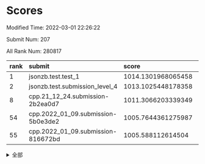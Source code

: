 # Scores

Modified Time: 2022-03-01 22:26:22

Submit Num: 207

All Rank Num: 280817

| rank |               submit               |       score        |       sigma        | pk_num |
| :--- | :--------------------------------- | :----------------- | :----------------- | :----- |
| 1    | jsonzb.test.test_1                 | 1014.1301968065458 | 0.8021539984391135 | 5424   |
| 2    | jsonzb.test.submission_level_4     | 1013.1025448178358 | 0.8110368231544672 | 5420   |
| 8    | cpp.21_12_24.submission-2b2ea0d7   | 1011.3066203339349 | 0.7665184765793998 | 5429   |
| 54   | cpp.2022_01_09.submission-5b0e3de2 | 1005.7644361275987 | 0.7167804561271258 | 5422   |
| 55   | cpp.2022_01_09.submission-816672bd | 1005.588112614504  | 0.7196017898785549 | 5424   |


<details>
<summary>全部</summary>

| rank |                 submit                 |       score        |       sigma        | pk_num |
| :--- | :------------------------------------- | :----------------- | :----------------- | :----- |
| 1    | jsonzb.test.test_1                     | 1014.1301968065458 | 0.8021539984391135 | 5424   |
| 2    | jsonzb.test.submission_level_4         | 1013.1025448178358 | 0.8110368231544672 | 5420   |
| 3    | gobigger.level_3.submission_level_3_10 | 1012.6718178428166 | 0.809562267066425  | 5430   |
| 4    | gobigger.level_3.submission_level_3_33 | 1011.5967165851496 | 0.7828174326488481 | 5425   |
| 5    | gobigger.level_3.submission_level_3_41 | 1011.4536311763188 | 0.7870782525924009 | 5427   |
| 6    | gobigger.level_3.submission_level_3_13 | 1011.4136013082133 | 0.7780217530098389 | 5435   |
| 7    | gobigger.level_3.submission_level_3_7  | 1011.3195853338536 | 0.7603198927384965 | 5426   |
| 8    | cpp.21_12_24.submission-2b2ea0d7       | 1011.3066203339349 | 0.7665184765793998 | 5429   |
| 9    | gobigger.level_3.submission_level_3_5  | 1011.261641153178  | 0.7681975544968057 | 5428   |
| 10   | gobigger.level_3.submission_level_3_25 | 1011.2408300122125 | 0.7833389225876225 | 5428   |
| 11   | gobigger.level_3.submission_level_3_15 | 1011.2143435909713 | 0.7484769812919699 | 5429   |
| 12   | gobigger.level_3.submission_level_3_49 | 1010.9662076758884 | 0.7769141797569218 | 5431   |
| 13   | gobigger.level_3.submission_level_3_24 | 1010.9153363270166 | 0.7747460619710874 | 5429   |
| 14   | gobigger.level_3.submission_level_3_35 | 1010.9147202716372 | 0.755463448733973  | 5428   |
| 15   | gobigger.level_3.submission_level_3_16 | 1010.8575563004969 | 0.7449067393918808 | 5426   |
| 16   | gobigger.level_3.submission_level_3_38 | 1010.8292693164542 | 0.7882117095541531 | 5427   |
| 17   | gobigger.level_3.submission_level_3_34 | 1010.8006378495825 | 0.7576999622083869 | 5427   |
| 18   | gobigger.level_3.submission_level_3_36 | 1010.79151781958   | 0.7478004571873016 | 5427   |
| 19   | gobigger.level_3.submission_level_3_40 | 1010.6544137926368 | 0.7489858363958165 | 5426   |
| 20   | gobigger.level_3.submission_level_3_44 | 1010.5660577791391 | 0.7941948961988565 | 5426   |
| 21   | gobigger.level_3.submission_level_3_31 | 1010.2743632476493 | 0.7464062443676311 | 5424   |
| 22   | gobigger.level_3.submission_level_3_32 | 1010.1314740929906 | 0.7750171461690611 | 5423   |
| 23   | gobigger.level_3.submission_level_3_28 | 1010.109984668873  | 0.7613812245344916 | 5421   |
| 24   | gobigger.level_3.submission_level_3_20 | 1010.1045055412479 | 0.7641438250851391 | 5430   |
| 25   | gobigger.level_3.submission_level_3_23 | 1010.0670136430833 | 0.7645263953575079 | 5425   |
| 26   | gobigger.level_3.submission_level_3_42 | 1010.064351080967  | 0.7656572821440073 | 5432   |
| 27   | gobigger.level_3.submission_level_3_2  | 1010.0530122071067 | 0.7823106057045827 | 5431   |
| 28   | gobigger.level_3.submission_level_3_8  | 1009.9384114815988 | 0.7618039910858129 | 5427   |
| 29   | gobigger.level_3.submission_level_3_22 | 1009.9261382771197 | 0.7670216893702707 | 5422   |
| 30   | gobigger.level_3.submission_level_3_9  | 1009.9120192326428 | 0.7789378391250407 | 5426   |
| 31   | gobigger.level_3.submission_level_3_21 | 1009.7433372543738 | 0.7591679604768384 | 5427   |
| 32   | gobigger.level_3.submission_level_3_12 | 1009.7229489110374 | 0.7614965291587263 | 5427   |
| 33   | gobigger.level_3.submission_level_3_43 | 1009.6743679787251 | 0.7851296418416824 | 5423   |
| 34   | gobigger.level_3.submission_level_3_45 | 1009.5849533674477 | 0.7433686861952867 | 5420   |
| 35   | gobigger.level_3.submission_level_3_3  | 1009.5637802472459 | 0.7364127655259065 | 5429   |
| 36   | gobigger.level_3.submission_level_3_1  | 1009.5005721798195 | 0.7495713526343208 | 5423   |
| 37   | gobigger.level_3.submission_level_3_47 | 1009.4979262430693 | 0.7397699172962336 | 5425   |
| 38   | gobigger.level_3.submission_level_3_37 | 1009.4874714583524 | 0.7463700388376843 | 5427   |
| 39   | gobigger.level_3.submission_level_3_27 | 1009.3945281889203 | 0.735910399296253  | 5427   |
| 40   | gobigger.level_3.submission_level_3_46 | 1009.1818357106487 | 0.735285049092789  | 5422   |
| 41   | gobigger.level_3.submission_level_3_29 | 1009.1778654025342 | 0.764447614835249  | 5430   |
| 42   | gobigger.level_3.submission_level_3_26 | 1009.1675224972155 | 0.7468284610566605 | 5419   |
| 43   | gobigger.level_3.submission_level_3_19 | 1009.1507739651205 | 0.7538176770119301 | 5424   |
| 44   | gobigger.level_3.submission_level_3_4  | 1009.0975849542949 | 0.7649497363770149 | 5429   |
| 45   | gobigger.level_3.submission_level_3_48 | 1009.0453921721388 | 0.7530040658431213 | 5429   |
| 46   | gobigger.level_3.submission_level_3_14 | 1008.901455811275  | 0.7817557218393071 | 5427   |
| 47   | gobigger.level_3.submission_level_3_30 | 1008.7771351664508 | 0.7369761728666462 | 5428   |
| 48   | gobigger.level_3.submission_level_3_17 | 1008.6898058264989 | 0.740366597384006  | 5425   |
| 49   | gobigger.level_3.submission_level_3_39 | 1008.4031806137974 | 0.7432436951530736 | 5428   |
| 50   | gobigger.level_3.submission_level_3_11 | 1008.3984550069055 | 0.7211915667944789 | 5422   |
| 51   | gobigger.level_3.submission_level_3_18 | 1008.0336657081799 | 0.7466566009115807 | 5422   |
| 52   | gobigger.level_3.submission_level_3_0  | 1007.7571964789427 | 0.7472422684953419 | 5430   |
| 53   | gobigger.level_3.submission_level_3_6  | 1007.6378334150554 | 0.7643667967053662 | 5428   |
| 54   | cpp.2022_01_09.submission-5b0e3de2     | 1005.7644361275987 | 0.7167804561271258 | 5422   |
| 55   | cpp.2022_01_09.submission-816672bd     | 1005.588112614504  | 0.7196017898785549 | 5424   |
| 56   | gobigger.level_1.submission_level_1_49 | 1004.8317153688951 | 0.7078794255311551 | 5428   |
| 57   | gobigger.level_1.submission_level_1_14 | 1004.7700480676012 | 0.7206762167398134 | 5425   |
| 58   | gobigger.level_1.submission_level_1_11 | 1004.3791156702474 | 0.7217965369209579 | 5430   |
| 59   | gobigger.level_1.submission_level_1_30 | 1004.3596597625738 | 0.7258727965070572 | 5424   |
| 60   | gobigger.level_1.submission_level_1_24 | 1004.2555443663373 | 0.7012034957353139 | 5431   |
| 61   | gobigger.level_1.submission_level_1_8  | 1004.2055348462882 | 0.723895168644691  | 5425   |
| 62   | gobigger.level_1.submission_level_1_4  | 1004.066992676579  | 0.7029220051372111 | 5433   |
| 63   | gobigger.level_1.submission_level_1_43 | 1004.0345496880703 | 0.7132931904212074 | 5423   |
| 64   | gobigger.level_1.submission_level_1_7  | 1004.0308921013957 | 0.7188954819236124 | 5430   |
| 65   | gobigger.level_1.submission_level_1_26 | 1004.0280247949757 | 0.7168582188013142 | 5423   |
| 66   | gobigger.level_1.submission_level_1_21 | 1004.0024575146813 | 0.7189338580385246 | 5432   |
| 67   | gobigger.level_1.submission_level_1_17 | 1003.9872928610356 | 0.7245851905964916 | 5428   |
| 68   | gobigger.level_1.submission_level_1_37 | 1003.9133303364089 | 0.7181741772208365 | 5423   |
| 69   | gobigger.level_1.submission_level_1_13 | 1003.8763832202609 | 0.7070069232515382 | 5423   |
| 70   | gobigger.level_1.submission_level_1_38 | 1003.7109653845242 | 0.7203246172989669 | 5429   |
| 71   | gobigger.level_1.submission_level_1_10 | 1003.6886943010883 | 0.7214179102238037 | 5426   |
| 72   | gobigger.level_1.submission_level_1_48 | 1003.6454421414898 | 0.717237968347147  | 5425   |
| 73   | gobigger.level_1.submission_level_1_36 | 1003.6339708431433 | 0.7367317068768731 | 5430   |
| 74   | gobigger.level_1.submission_level_1_15 | 1003.6229850371856 | 0.7205600018347915 | 5425   |
| 75   | gobigger.level_1.submission_level_1_27 | 1003.6162193608347 | 0.716423332694786  | 5425   |
| 76   | gobigger.level_1.submission_level_1_46 | 1003.5935102414903 | 0.720334240765415  | 5426   |
| 77   | gobigger.level_1.submission_level_1_20 | 1003.4983295864564 | 0.7136276945704026 | 5429   |
| 78   | gobigger.level_1.submission_level_1_44 | 1003.4328079776509 | 0.7199356562343173 | 5433   |
| 79   | gobigger.level_1.submission_level_1_25 | 1003.3804495525233 | 0.7309539867671704 | 5427   |
| 80   | gobigger.level_1.submission_level_1_34 | 1003.3584643838336 | 0.7066542723831744 | 5426   |
| 81   | gobigger.level_1.submission_level_1_32 | 1003.3391878875935 | 0.7394557439030364 | 5425   |
| 82   | gobigger.level_1.submission_level_1_31 | 1003.308578015955  | 0.7067308988052788 | 5425   |
| 83   | gobigger.level_1.submission_level_1_29 | 1003.1733238950641 | 0.7215963276814275 | 5427   |
| 84   | gobigger.level_1.submission_level_1_16 | 1003.0837223224272 | 0.7185317523740142 | 5423   |
| 85   | gobigger.level_1.submission_level_1_35 | 1003.0700460933099 | 0.7270510189858836 | 5426   |
| 86   | gobigger.level_1.submission_level_1_47 | 1002.9690788323342 | 0.7074566221175193 | 5428   |
| 87   | gobigger.level_1.submission_level_1_33 | 1002.9623908813843 | 0.7063323629485121 | 5424   |
| 88   | gobigger.level_1.submission_level_1_19 | 1002.9172850730989 | 0.7139289229491071 | 5425   |
| 89   | gobigger.level_1.submission_level_1_22 | 1002.9111997142428 | 0.7061705062218301 | 5426   |
| 90   | gobigger.level_1.submission_level_1_18 | 1002.8535757237115 | 0.7193980956079383 | 5423   |
| 91   | gobigger.level_1.submission_level_1_1  | 1002.8463775432448 | 0.7121190249765348 | 5432   |
| 92   | gobigger.level_1.submission_level_1_5  | 1002.8359379506279 | 0.714555321338081  | 5425   |
| 93   | gobigger.level_1.submission_level_1_0  | 1002.6658820776743 | 0.7182576390188677 | 5431   |
| 94   | gobigger.level_1.submission_level_1_9  | 1002.6564161442266 | 0.7107214744081075 | 5426   |
| 95   | gobigger.level_1.submission_level_1_3  | 1002.5792755955223 | 0.7155085735484276 | 5429   |
| 96   | gobigger.level_1.submission_level_1_41 | 1002.5660452175354 | 0.726001950836172  | 5421   |
| 97   | gobigger.level_1.submission_level_1_39 | 1002.5439435776185 | 0.7235912019263283 | 5428   |
| 98   | gobigger.level_1.submission_level_1_12 | 1002.4420060847923 | 0.7149692889512005 | 5437   |
| 99   | gobigger.level_1.submission_level_1_42 | 1002.4087751372986 | 0.7154365441749343 | 5430   |
| 100  | gobigger.level_1.submission_level_1_28 | 1002.4047678921896 | 0.7220586988932797 | 5429   |
| 101  | gobigger.level_1.submission_level_1_40 | 1002.2930470602104 | 0.7284065778977904 | 5426   |
| 102  | gobigger.level_1.submission_level_1_45 | 1002.2562810785838 | 0.7077055097014284 | 5428   |
| 103  | gobigger.level_1.submission_level_1_6  | 1002.208347530151  | 0.7066381474879938 | 5430   |
| 104  | gobigger.level_1.submission_level_1_23 | 1002.0328793085721 | 0.7211228193358271 | 5423   |
| 105  | gobigger.level_1.submission_level_1_2  | 1001.2070121064664 | 0.717210337608445  | 5429   |
| 106  | gobigger.random.submission_random_19   | 997.5722816655102  | 0.7094684615425734 | 5431   |
| 107  | gobigger.random.submission_random_11   | 997.3044424201777  | 0.7130125814707852 | 5431   |
| 108  | gobigger.random.submission_random_24   | 997.2801481678064  | 0.7071402175787925 | 5428   |
| 109  | gobigger.random.submission_random_41   | 997.1623633104435  | 0.7042772254896972 | 5424   |
| 110  | gobigger.random.submission_random_37   | 997.0236609512397  | 0.7068250931415524 | 5423   |
| 111  | gobigger.random.submission_random_5    | 996.9807054903923  | 0.7067057531084593 | 5425   |
| 112  | gobigger.random.submission_random_28   | 996.7439864003749  | 0.7248747297423225 | 5422   |
| 113  | gobigger.random.submission_random_1    | 996.6675916462785  | 0.7118692739852276 | 5425   |
| 114  | gobigger.random.submission_random_13   | 996.5791094360978  | 0.706000541644566  | 5431   |
| 115  | gobigger.random.submission_random_26   | 996.5602114784773  | 0.7161249566938531 | 5427   |
| 116  | gobigger.random.submission_random_18   | 996.5390621465007  | 0.7246072248557701 | 5423   |
| 117  | gobigger.random.submission_random_9    | 996.5093337735221  | 0.7194360233806529 | 5430   |
| 118  | gobigger.random.submission_random_12   | 996.4489216383897  | 0.7120816148334891 | 5428   |
| 119  | gobigger.random.submission_random_39   | 996.2325971851498  | 0.716876644612052  | 5421   |
| 120  | gobigger.random.submission_random_34   | 996.2227312261801  | 0.705279401084193  | 5423   |
| 121  | gobigger.random.submission_random_29   | 996.2199969539405  | 0.6960468504797718 | 5429   |
| 122  | gobigger.random.submission_random_38   | 996.1610284874417  | 0.713956922359169  | 5423   |
| 123  | gobigger.random.submission_random_25   | 996.1373770184132  | 0.7082736467649897 | 5433   |
| 124  | gobigger.random.submission_random_48   | 996.126090075976   | 0.7051205919974247 | 5424   |
| 125  | gobigger.random.submission_random_32   | 996.1236726104457  | 0.7134234240564371 | 5426   |
| 126  | gobigger.random.submission_random_27   | 996.1128903041133  | 0.6990535955509886 | 5424   |
| 127  | gobigger.random.submission_random_40   | 996.0991315662314  | 0.7140828548137534 | 5428   |
| 128  | gobigger.random.submission_random_49   | 996.0606711457604  | 0.7083571713694581 | 5430   |
| 129  | gobigger.random.submission_random_42   | 995.981290340848   | 0.7024451518590253 | 5420   |
| 130  | gobigger.random.submission_random_23   | 995.9684583779982  | 0.7238366889174592 | 5425   |
| 131  | gobigger.random.submission_random_45   | 995.9450707313692  | 0.7156681702441828 | 5427   |
| 132  | gobigger.random.submission_random_10   | 995.9306006151756  | 0.7105259619603116 | 5428   |
| 133  | gobigger.random.submission_random_44   | 995.9070973392735  | 0.717651738203329  | 5429   |
| 134  | gobigger.random.submission_random_16   | 995.8998353292305  | 0.7031975693111158 | 5428   |
| 135  | gobigger.random.submission_random_8    | 995.891354162336   | 0.7102673678760729 | 5425   |
| 136  | gobigger.random.submission_random_4    | 995.8598806067639  | 0.7093820446977112 | 5430   |
| 137  | gobigger.random.submission_random_47   | 995.8486284802617  | 0.7299747656469179 | 5425   |
| 138  | gobigger.random.submission_random_22   | 995.8314763142581  | 0.7140930277288717 | 5429   |
| 139  | gobigger.random.submission_random_14   | 995.7980419278351  | 0.7214472100643216 | 5424   |
| 140  | gobigger.random.submission_random_21   | 995.6231706247161  | 0.7118064584849916 | 5425   |
| 141  | gobigger.random.submission_random_15   | 995.5025299104714  | 0.7086101507708277 | 5429   |
| 142  | gobigger.random.submission_random_36   | 995.4343521315822  | 0.7068662504930745 | 5427   |
| 143  | gobigger.random.submission_random_6    | 995.4183259050134  | 0.7098648917762429 | 5423   |
| 144  | gobigger.random.submission_random_31   | 995.1601875283723  | 0.7106677099331697 | 5420   |
| 145  | gobigger.random.submission_random_43   | 995.1494327393754  | 0.7114246881480835 | 5430   |
| 146  | gobigger.random.submission_random_7    | 995.1264084853057  | 0.7245205107621248 | 5425   |
| 147  | gobigger.random.submission_random_0    | 995.0649441547342  | 0.7149512171712548 | 5422   |
| 148  | gobigger.random.submission_random_35   | 995.0474808012756  | 0.7154969096327117 | 5425   |
| 149  | gobigger.random.submission_random_30   | 995.044406348907   | 0.7234747023249679 | 5428   |
| 150  | gobigger.random.submission_random_20   | 994.9618880485928  | 0.7105955277834672 | 5428   |
| 151  | gobigger.random.submission_random_33   | 994.8468253799281  | 0.7158655729017883 | 5424   |
| 152  | gobigger.random.submission_random_46   | 994.843491462301   | 0.7150415330578772 | 5429   |
| 153  | gobigger.random.submission_random_2    | 994.8196932401657  | 0.7292740363944525 | 5418   |
| 154  | gobigger.random.submission_random_3    | 994.7258639340429  | 0.7051847127372683 | 5427   |
| 155  | gobigger.random.submission_random_17   | 994.476058311658   | 0.7074175143407945 | 5429   |
| 156  | gobigger.level_2.submission_level_2_20 | 994.0505682966325  | 0.7331996078600386 | 5425   |
| 157  | gobigger.level_2.submission_level_2_27 | 993.9522012277122  | 0.7349213082677902 | 5426   |
| 158  | gobigger.level_2.submission_level_2_31 | 993.8666166975473  | 0.7447552609723731 | 5430   |
| 159  | gobigger.level_2.submission_level_2_10 | 993.6614325153926  | 0.7233129195181729 | 5427   |
| 160  | gobigger.level_2.submission_level_2_48 | 993.5070279927928  | 0.7326241282647128 | 5424   |
| 161  | gobigger.level_2.submission_level_2_19 | 993.3800900931792  | 0.7558712898780555 | 5430   |
| 162  | gobigger.level_2.submission_level_2_22 | 993.314396341279   | 0.7226673842489101 | 5427   |
| 163  | gobigger.level_2.submission_level_2_7  | 993.313094997551   | 0.7456285422549692 | 5428   |
| 164  | gobigger.level_2.submission_level_2_32 | 993.2951879339575  | 0.7443157119789403 | 5428   |
| 165  | gobigger.level_2.submission_level_2_16 | 993.1481268440876  | 0.7401935407230242 | 5415   |
| 166  | gobigger.level_2.submission_level_2_28 | 993.0833190684656  | 0.7261714276354289 | 5422   |
| 167  | gobigger.level_2.submission_level_2_0  | 993.0481533766389  | 0.7340038169718048 | 5422   |
| 168  | gobigger.level_2.submission_level_2_2  | 993.0364791293257  | 0.7426563261270892 | 5423   |
| 169  | gobigger.level_2.submission_level_2_11 | 992.9313269156235  | 0.7360854985174176 | 5427   |
| 170  | gobigger.level_2.submission_level_2_3  | 992.9003836071889  | 0.7411047252920533 | 5425   |
| 171  | gobigger.level_2.submission_level_2_21 | 992.7838845647805  | 0.7332506220560228 | 5424   |
| 172  | gobigger.level_2.submission_level_2_25 | 992.7337938125603  | 0.7297889075657639 | 5424   |
| 173  | gobigger.level_2.submission_level_2_12 | 992.5525002699175  | 0.7531939139925357 | 5429   |
| 174  | gobigger.level_2.submission_level_2_15 | 992.4192570962707  | 0.7448530169189324 | 5428   |
| 175  | gobigger.level_2.submission_level_2_40 | 992.3365470735836  | 0.7430619255937169 | 5425   |
| 176  | gobigger.level_2.submission_level_2_23 | 992.3248702698824  | 0.7515993336452098 | 5427   |
| 177  | gobigger.level_2.submission_level_2_8  | 992.2797344755762  | 0.7465477646195634 | 5424   |
| 178  | gobigger.level_2.submission_level_2_9  | 992.2087870190687  | 0.7379136331843046 | 5422   |
| 179  | gobigger.level_2.submission_level_2_18 | 992.204000435456   | 0.7427505701537874 | 5426   |
| 180  | gobigger.level_2.submission_level_2_41 | 992.1345607497732  | 0.745040655867153  | 5430   |
| 181  | gobigger.level_2.submission_level_2_44 | 992.1255618846291  | 0.7509437744405975 | 5426   |
| 182  | gobigger.level_2.submission_level_2_46 | 992.0930698788673  | 0.764988072341284  | 5427   |
| 183  | gobigger.level_2.submission_level_2_14 | 991.924036808824   | 0.7570518146090527 | 5426   |
| 184  | gobigger.level_2.submission_level_2_5  | 991.8713218082274  | 0.7390557799587528 | 5427   |
| 185  | gobigger.level_2.submission_level_2_33 | 991.810164632108   | 0.7630109742977527 | 5424   |
| 186  | gobigger.level_2.submission_level_2_49 | 991.5692483633063  | 0.7630030355594556 | 5425   |
| 187  | gobigger.level_2.submission_level_2_42 | 991.548972477951   | 0.754980678332724  | 5428   |
| 188  | gobigger.level_2.submission_level_2_30 | 991.48910013371    | 0.7497100455867759 | 5429   |
| 189  | gobigger.level_2.submission_level_2_6  | 991.4574795502932  | 0.7690054062548813 | 5424   |
| 190  | gobigger.level_2.submission_level_2_24 | 991.4570979026037  | 0.7485423046768173 | 5432   |
| 191  | gobigger.level_2.submission_level_2_38 | 991.2667631503949  | 0.7518141887025339 | 5425   |
| 192  | gobigger.level_2.submission_level_2_47 | 991.2380652449477  | 0.7709155033185257 | 5425   |
| 193  | gobigger.level_2.submission_level_2_36 | 991.2293320326287  | 0.7477350027614839 | 5428   |
| 194  | gobigger.level_2.submission_level_2_34 | 991.1504421893878  | 0.7636971287761117 | 5426   |
| 195  | gobigger.level_2.submission_level_2_35 | 991.1242822926197  | 0.7718902064983324 | 5427   |
| 196  | gobigger.level_2.submission_level_2_45 | 991.1112387609818  | 0.7608905779391892 | 5430   |
| 197  | gobigger.level_2.submission_level_2_17 | 991.0731605718809  | 0.7525154817102204 | 5427   |
| 198  | gobigger.level_2.submission_level_2_37 | 991.0555830505527  | 0.7819961787779645 | 5426   |
| 199  | gobigger.level_2.submission_level_2_43 | 990.8601314130227  | 0.7402254852587187 | 5428   |
| 200  | gobigger.level_2.submission_level_2_29 | 990.5957829472329  | 0.7574643551560084 | 5424   |
| 201  | gobigger.level_2.submission_level_2_4  | 990.528318316665   | 0.7737034986607657 | 5431   |
| 202  | gobigger.level_2.submission_level_2_26 | 990.3614701724384  | 0.7783989711106523 | 5429   |
| 203  | gobigger.level_2.submission_level_2_39 | 990.3397356491366  | 0.7662488186749986 | 5430   |
| 204  | gobigger.level_2.submission_level_2_1  | 989.9930020418085  | 0.7650073972534162 | 5420   |
| 205  | gobigger.level_2.submission_level_2_13 | 989.814300706041   | 0.7736050992708614 | 5429   |
| 206  | gobigger.none.submission_none_0        | 978.6184257185012  | 1.2697331155673401 | 5426   |
| 207  | gobigger.none.submission_none_1        | 976.3006377272436  | 1.4391252319663317 | 5425   |

</details>